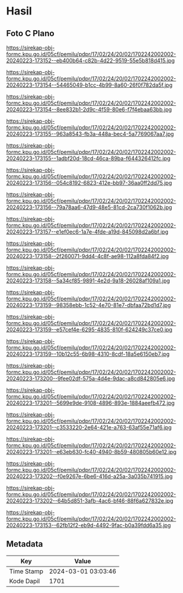 # Hasil

## Foto C Plano

https://sirekap-obj-formc.kpu.go.id/05cf/pemilu/pdpr/17/02/24/20/02/1702242002002-20240223-173152--eb400b64-c82b-4d22-9519-55e5b818d415.jpg

https://sirekap-obj-formc.kpu.go.id/05cf/pemilu/pdpr/17/02/24/20/02/1702242002002-20240223-173154--54465049-b1cc-4b99-8a60-26f0f782da5f.jpg

https://sirekap-obj-formc.kpu.go.id/05cf/pemilu/pdpr/17/02/24/20/02/1702242002002-20240223-173154--8ee832b1-2d9c-4f59-80e6-f7f4ebaa63bb.jpg

https://sirekap-obj-formc.kpu.go.id/05cf/pemilu/pdpr/17/02/24/20/02/1702242002002-20240223-173155--963a8543-fb3a-448a-bec4-5a7769067aa7.jpg

https://sirekap-obj-formc.kpu.go.id/05cf/pemilu/pdpr/17/02/24/20/02/1702242002002-20240223-173155--1adbf20d-18cd-46ca-89ba-f644326412fc.jpg

https://sirekap-obj-formc.kpu.go.id/05cf/pemilu/pdpr/17/02/24/20/02/1702242002002-20240223-173156--054c8192-6823-412e-bb97-36aa0ff2dd75.jpg

https://sirekap-obj-formc.kpu.go.id/05cf/pemilu/pdpr/17/02/24/20/02/1702242002002-20240223-173156--79a78aa6-47d9-48e5-81cd-2ca730f1062b.jpg

https://sirekap-obj-formc.kpu.go.id/05cf/pemilu/pdpr/17/02/24/20/02/1702242002002-20240223-173157--e1ef0ec6-1a7e-4fde-a19d-845098d2a6bf.jpg

https://sirekap-obj-formc.kpu.go.id/05cf/pemilu/pdpr/17/02/24/20/02/1702242002002-20240223-173158--2f260071-9dd4-4c8f-ae98-112a8fda84f2.jpg

https://sirekap-obj-formc.kpu.go.id/05cf/pemilu/pdpr/17/02/24/20/02/1702242002002-20240223-173158--5a34cf85-9891-4e2d-9a18-26028af109a1.jpg

https://sirekap-obj-formc.kpu.go.id/05cf/pemilu/pdpr/17/02/24/20/02/1702242002002-20240223-173159--98358ebb-1c52-4e70-81e7-dbfaa72bd1d7.jpg

https://sirekap-obj-formc.kpu.go.id/05cf/pemilu/pdpr/17/02/24/20/02/1702242002002-20240223-173159--e57cef4e-6295-4835-810f-624249c37ce0.jpg

https://sirekap-obj-formc.kpu.go.id/05cf/pemilu/pdpr/17/02/24/20/02/1702242002002-20240223-173159--10b12c55-6b98-4310-8cdf-18a5e6150eb7.jpg

https://sirekap-obj-formc.kpu.go.id/05cf/pemilu/pdpr/17/02/24/20/02/1702242002002-20240223-173200--9fee02df-575a-4d4e-9dac-a8cd842805e6.jpg

https://sirekap-obj-formc.kpu.go.id/05cf/pemilu/pdpr/17/02/24/20/02/1702242002002-20240223-173201--5699e9de-9108-4896-893e-1884aeefb472.jpg

https://sirekap-obj-formc.kpu.go.id/05cf/pemilu/pdpr/17/02/24/20/02/1702242002002-20240223-173201--c3533220-2e64-421e-a763-63af55e71af6.jpg

https://sirekap-obj-formc.kpu.go.id/05cf/pemilu/pdpr/17/02/24/20/02/1702242002002-20240223-173201--e63eb630-fc40-4940-8b59-480805b60e12.jpg

https://sirekap-obj-formc.kpu.go.id/05cf/pemilu/pdpr/17/02/24/20/02/1702242002002-20240223-173202--f0e9267e-6be6-416d-a25a-3a035b741915.jpg

https://sirekap-obj-formc.kpu.go.id/05cf/pemilu/pdpr/17/02/24/20/02/1702242002002-20240223-173202--64b5d851-3afb-4ac6-bf46-88f6a627832e.jpg

https://sirekap-obj-formc.kpu.go.id/05cf/pemilu/pdpr/17/02/24/20/02/1702242002002-20240223-173153--62fb12f2-eb9d-4492-9fac-b0a39fdd6a35.jpg


## Metadata

| Key        | Value               |
| ---------- | ------------------- |
| Time Stamp | 2024-03-01 03:03:46 |
| Kode Dapil | 1701                |



